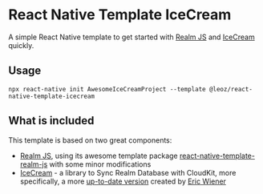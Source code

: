 # React Native Template IceCream

A simple React Native template to get started with [Realm JS](https://github.com/realm/realm-js) and [IceCream](https://github.com/caiyue1993/IceCream) quickly.

## Usage

```
npx react-native init AwesomeIceCreamProject --template @leoz/react-native-template-icecream
```

## What is included

This template is based on two great components:

- [Realm JS](https://github.com/realm/realm-js), using its awesome template package [react-native-template-realm-js](https://github.com/realm/realm-js/tree/master/templates/react-native-template-realm-js) with some minor modifications
- [IceCream](https://github.com/caiyue1993/IceCream) - a library to Sync Realm Database with CloudKit, more specifically, a more [up-to-date version](https://github.com/EricWiener/IceCream) created by [Eric Wiener](https://github.com/EricWiener)
